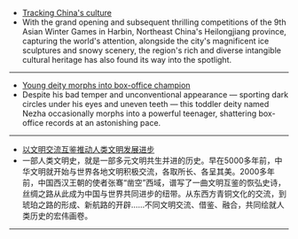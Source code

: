 - [Tracking China's culture](https://www.chinadaily.com.cn/a/202502/13/WS67ad36aca310a2ab06eabe70.html)
- With the grand opening and subsequent thrilling competitions of the 9th Asian Winter Games in Harbin, Northeast China's Heilongjiang province, capturing the world's attention, alongside the city's magnificent ice sculptures and snowy scenery, the region's rich and diverse intangible cultural heritage has also found its way into the spotlight.
---
- [Young deity morphs into box-office champion](https://www.chinadaily.com.cn/a/202502/15/WS67aff0bca310c240449d56b2.html)
- Despite his bad temper and unconventional appearance — sporting dark circles under his eyes and uneven teeth — this toddler deity named Nezha occasionally morphs into a powerful teenager, shattering box-office records at an astonishing pace.
---
- [以文明交流互鉴推动人类文明发展进步](https://www.news.cn/world/20250218/8df9b77eaea54857bcbe37439ef46fc9/c.html)
- 一部人类文明史，就是一部多元文明共生并进的历史。早在5000多年前，中华文明就开始与世界各地文明积极交流，各取所长、各呈其美。2000多年前，中国西汉王朝的使者张骞“凿空”西域，谱写了一曲文明互鉴的恢弘史诗，丝绸之路从此成为中国与世界共同进步的纽带。从东西方青铜文化的交流，到琥珀之路的形成、新航路的开辟……不同文明交流、借鉴、融合，共同绘就人类历史的宏伟画卷。
---
